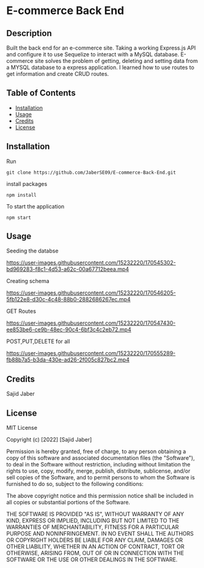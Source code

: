 # E-commerce Back End

## Description

Built the back end for an e-commerce site.  Taking a working Express.js API and configure it to use Sequelize to interact with a MySQL database. E-commerce site solves the problem of getting, deleting and setting data from a MYSQL database to a express application. I learned how to use routes to get information and create CRUD routes.


## Table of Contents


- [Installation](#installation)
- [Usage](#usage)
- [Credits](#credits)
- [License](#license)

## Installation

Run 

```text
git clone https://github.com/JaberSE09/E-commerce-Back-End.git

```

install packages

```text 
npm install
```

To start the application

```text
npm start
```

## Usage



Seeding the databse

https://user-images.githubusercontent.com/15232220/170545302-bd969283-f8c1-4d53-a62c-00a67712beea.mp4

Creating schema

https://user-images.githubusercontent.com/15232220/170546205-5fb122e8-d30c-4c48-88b0-2882686267ec.mp4


GET Routes

https://user-images.githubusercontent.com/15232220/170547430-ee853be6-ce9b-48ec-90c4-6bf3c4c2eb72.mp4

POST,PUT,DELETE for all



https://user-images.githubusercontent.com/15232220/170555289-fb88b7a5-b3da-430e-ad26-2f005c827bc2.mp4




## Credits

Sajid Jaber

## License

MIT License

Copyright (c) [2022] [Sajid Jaber]

Permission is hereby granted, free of charge, to any person obtaining a copy
of this software and associated documentation files (the "Software"), to deal
in the Software without restriction, including without limitation the rights
to use, copy, modify, merge, publish, distribute, sublicense, and/or sell
copies of the Software, and to permit persons to whom the Software is
furnished to do so, subject to the following conditions:

The above copyright notice and this permission notice shall be included in all
copies or substantial portions of the Software.

THE SOFTWARE IS PROVIDED "AS IS", WITHOUT WARRANTY OF ANY KIND, EXPRESS OR
IMPLIED, INCLUDING BUT NOT LIMITED TO THE WARRANTIES OF MERCHANTABILITY,
FITNESS FOR A PARTICULAR PURPOSE AND NONINFRINGEMENT. IN NO EVENT SHALL THE
AUTHORS OR COPYRIGHT HOLDERS BE LIABLE FOR ANY CLAIM, DAMAGES OR OTHER
LIABILITY, WHETHER IN AN ACTION OF CONTRACT, TORT OR OTHERWISE, ARISING FROM,
OUT OF OR IN CONNECTION WITH THE SOFTWARE OR THE USE OR OTHER DEALINGS IN THE
SOFTWARE.

